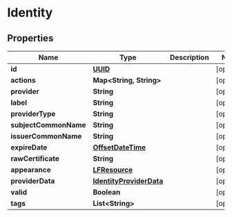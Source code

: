 

# Identity

## Properties

Name | Type | Description | Notes
------------ | ------------- | ------------- | -------------
**id** | [**UUID**](UUID.md) |  |  [optional]
**actions** | **Map&lt;String, String&gt;** |  |  [optional]
**provider** | **String** |  |  [optional]
**label** | **String** |  |  [optional]
**providerType** | **String** |  |  [optional]
**subjectCommonName** | **String** |  |  [optional]
**issuerCommonName** | **String** |  |  [optional]
**expireDate** | [**OffsetDateTime**](OffsetDateTime.md) |  |  [optional]
**rawCertificate** | **String** |  |  [optional]
**appearance** | [**LFResource**](LFResource.md) |  |  [optional]
**providerData** | [**IdentityProviderData**](IdentityProviderData.md) |  |  [optional]
**valid** | **Boolean** |  |  [optional]
**tags** | **List&lt;String&gt;** |  |  [optional]



